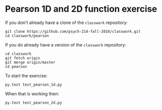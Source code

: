 # Pearson 1D and 2D function exercise

If you don't already have a clone of the  `classwork` repository:

```
git clone https://github.com/psych-214-fall-2016/classwork.git
cd classwork/pearson
```

If you do already have a version of the `classwork` repository:

```
cd classwork
git fetch origin
git merge origin/master
cd pearson
```

To start the exercise:

```
py.test test_pearson_1d.py
```

When that is working then:

```
py.test test_pearson_2d.py
```
